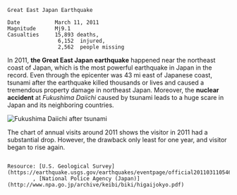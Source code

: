 ```
Great East Japan Earthquake 

Date           March 11, 2011
Magnitude      Mj9.1 
Casualties     15,893 deaths,
                6,152  injured,
                2,562  people missing
```

In 2011, **the Great East Japan earthquake** happened near the northeast coast of Japan, which is the most powerful earthquake in Japan in the record. Even through the epicenter was 43 mi east of Japanese coast, tsunami after the earthquake killed thousands or lives and caused a tremendous property damage in northeast Japan. Moreover, the **nuclear accident** at _Fukushima Daiichi_ caused by tsunami leads to a huge scare in Japan and its neighboring countries.

![Fukushima Daiichi after tsunami](http://media.oregonlive.com/oregonian/photo/2011/03/9434894-essay.jpg)


The chart of annual visits around 2011 shows the visitor in 2011 had a substantial drop. However, the drawback only least for one year, and visitor began to rise again.

```{r, echo=FALSE, message=FALSE}

Resource: [U.S. Geological Survey](https://earthquake.usgs.gov/earthquakes/eventpage/official20110311054624120_30#executive)
        , [National Police Agency (Japan)](http://www.npa.go.jp/archive/keibi/biki/higaijokyo.pdf)
